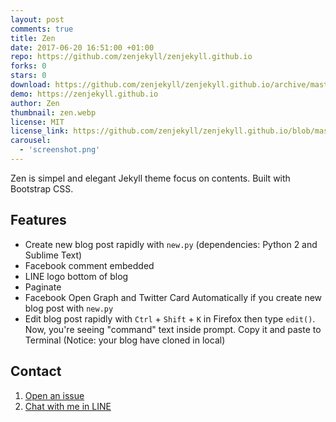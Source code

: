 ```yaml
---
layout: post
comments: true
title: Zen
date: 2017-06-20 16:51:00 +01:00
repo: https://github.com/zenjekyll/zenjekyll.github.io
forks: 0
stars: 0
download: https://github.com/zenjekyll/zenjekyll.github.io/archive/master.zip
demo: https://zenjekyll.github.io
author: Zen
thumbnail: zen.webp
license: MIT
license_link: https://github.com/zenjekyll/zenjekyll.github.io/blob/master/LICENSE
carousel:
  - 'screenshot.png'
---
```


Zen is simpel and elegant Jekyll theme focus on contents. Built with Bootstrap CSS.

## Features

* Create new blog post rapidly with `new.py` (dependencies: Python 2 and Sublime Text)
* Facebook comment embedded
* LINE logo bottom of blog
* Paginate
* Facebook Open Graph and Twitter Card Automatically if you create new blog post with `new.py`
* Edit blog post rapidly with `Ctrl` + `Shift` + `K` in Firefox then type `edit()`. Now, you're seeing "command" text inside prompt. Copy it and paste to Terminal (Notice: your blog have cloned in local)

## Contact

1. [Open an issue](http://github.com/zenjekyll/zenjekyll.github.io/issues)
2. [Chat with me in LINE](http://line.me/ti/p/~mzaini30)
